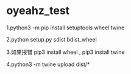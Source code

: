 # oyeahz_test

1.python3 -m pip install setuptools wheel twine

2.python setup.py sdist bdist_wheel

3.如果报错 pip3 install wheel , pip3 install twine

4.python3 -m twine upload dist/*